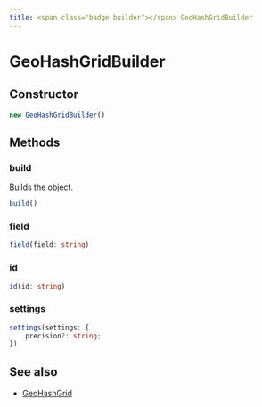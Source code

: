 ```yaml
---
title: <span class="badge builder"></span> GeoHashGridBuilder
---
```

# <span class="badge builder"></span> GeoHashGridBuilder

## Constructor

```typescript
new GeoHashGridBuilder()
```
## Methods

### <span class="badge object-method"></span> build

Builds the object.

```typescript
build()
```

### <span class="badge object-method"></span> field

```typescript
field(field: string)
```

### <span class="badge object-method"></span> id

```typescript
id(id: string)
```

### <span class="badge object-method"></span> settings

```typescript
settings(settings: {
	precision?: string;
})
```

## See also

 * <span class="badge object-type-interface"></span> [GeoHashGrid](./object-GeoHashGrid.md)
